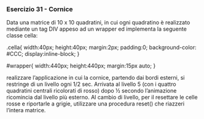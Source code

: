 ### Esercizio 31 - Cornice
Data una matrice di 10 x 10 quadratini, in cui ogni quadratino è realizzato mediante
un tag DIV appeso ad un wrapper ed implementa la seguente classe cella:

.cella{
width:40px;
height:40px;
margin:2px;
padding:0;
background-color: #CCC;
display:inline-block;
}

#wrapper{
width:440px;
height:440px;
margin:15px auto;
}

realizzare l’applicazione in cui la cornice, partendo dai bordi esterni,
si restringe di un livello ogni 1/2 sec.
Arrivata al livello 5 (con i quattro quadratini centrali ricolorati di rosso) dopo ½
secondo l’animazione ricomincia dal livello più esterno.
Al cambio di livello, per il resettare le celle rosse e riportarle a grigie, utilizzare una
procedura reset() che riazzeri l’intera matrice.
